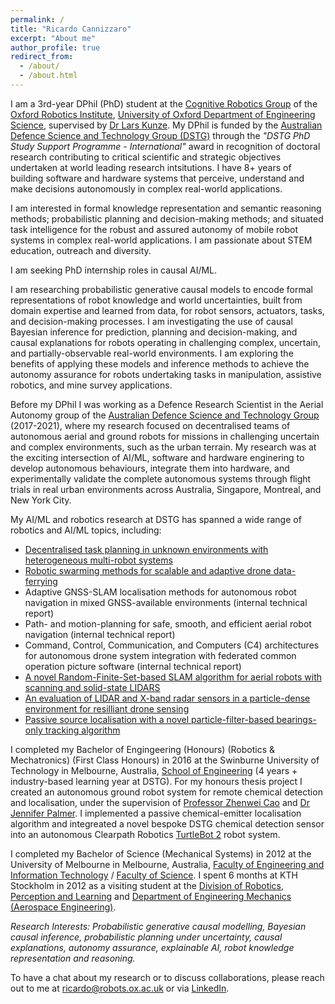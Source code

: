 ```yaml
---
permalink: /
title: "Ricardo Cannizzaro"
excerpt: "About me"
author_profile: true
redirect_from: 
  - /about/
  - /about.html
---
```


<!-- Intro -->
I am a 3rd-year DPhil (PhD) student at the [Cognitive Robotics Group](https://ori.ox.ac.uk/labs/cognitive-robotics-group) of the [Oxford Robotics Institute](https://ori.ox.ac.uk), [University of Oxford Department of Engineering Science](https://eng.ox.ac.uk), supervised by [Dr Lars Kunze](https://scholar.google.com/citations?user=TLC0azYAAAAJ&hl=en). My DPhil is funded by the [Australian Defence Science and Technology Group (DSTG)](https://www.dst.defence.gov.au) through the *"DSTG PhD Study Support Programme - International"* award in recognition of doctoral research contributing to critical scientific and strategic objectives undertaken at world leading research intsitutions. I have 8+ years of building software and hardware systems that perceive, understand and make decisions autonomously in complex real-world applications. 

<!-- Mission Statement / Purpose -->
I am interested in formal knowledge representation and semantic reasoning methods; probabilistic planning and decision-making methods; and situated task intelligence for the robust and assured autonomy of mobile robot systems in complex real-world applications. I am passionate about STEM education, outreach and diversity.

I am seeking PhD internship roles in causal AI/ML.

<!-- PhD Research -->
I am researching probabilistic generative causal models to encode formal representations of robot knowledge and world uncertainties, built from domain expertise and learned from data, for robot sensors, actuators, tasks, and decision-making processes. I am investigating the use of causal Bayesian inference for prediction, planning and decision-making, and causal explanations for robots operating in challenging complex, uncertain, and partially-observable real-world environments. I am exploring the benefits of applying these models and inference methods to achieve the autonomy assurance for robots undertaking tasks in manipulation, assistive robotics, and mine survey applications.

<!-- Past Work -->
Before my DPhil I was working as a Defence Research Scientist in the Aerial Autonomy group of the [Australian Defence Science and Technology Group](https://www.dst.defence.gov.au) (2017-2021), where my research focused on decentralised teams of autonomous aerial and ground robots for missions in challenging uncertain and complex environments, such as the urban terrain. My research was at the exciting intersection of AI/ML, software and hardware enginering to develop autonomous behaviours, integrate them into hardware, and experimentally validate the complete autonomous systems through flight trials in real urban environments across Australia, Singapore, Montreal, and New York City. 

My AI/ML and robotics research at DSTG has spanned a wide range of robotics and AI/ML topics, including:
* [Decentralised task planning in unknown environments with heterogeneous multi-robot systems](https://ieeexplore.ieee.org/abstract/document/9560822)
* [Robotic swarming methods for scalable and adaptive drone data-ferrying](https://ieeexplore.ieee.org/document/8463151)
* Adaptive GNSS-SLAM localisation methods for autonomous robot navigation in mixed GNSS-available environments (internal technical report)
* Path- and motion-planning for safe, smooth, and efficient aerial robot navigation (internal technical report)
* Command, Control, Communication, and Computers (C4) architectures for autonomous drone system integration with federated common operation picture software (internal technical report)
* [A novel Random-Finite-Set-based SLAM algorithm for aerial robots with scanning and solid-state LIDARS](https://ssl.linklings.net/conferences/acra/acra2019_proceedings/views/includes/files/pap105s1-file1.pdf)
* [An evaluation of LIDAR and X-band radar sensors in a particle-dense environment for resilliant drone sensing](https://www.researchgate.net/publication/348620221_Evaluation_of_LIDAR_and_X-Band_Radar_Sensors_in_a_Particle-Dense_Environment)
* [Passive source localisation with a novel particle-filter-based bearings-only tracking algorithm](https://www.araa.asn.au/acra/acra2015/papers/pap170.pdf)

<!-- Past Study -->
I completed my Bachelor of Engingeering (Honours) (Robotics & Mechatronics) (First Class Honours) in 2016 at the Swinburne University of Technology in Melbourne, Australia, [School of Engineering](https://www.swinburne.edu.au/science-engineering-technology/schools-departments/engineering/index.php) (4 years + industry-based learning year at DSTG). For my honours thesis project I created an autonomous ground robot system for remote chemical detection and localisation, under the supervision of [Professor Zhenwei Cao](https://scholar.google.com/citations?user=Xgac2EoAAAAJ&hl=en) and [Dr Jennifer Palmer](https://scholar.google.com/citations?hl=en&user=R22EoSYAAAAJ). I implemented a passive chemical-emitter localisation algorithm and integreated a novel bespoke DSTG chemical detection sensor into an autonomous Clearpath Robotics [TurtleBot 2](https://clearpathrobotics.com/turtlebot-2-open-source-robot/) robot system.

I completed my Bachelor of Science (Mechanical Systems) in 2012 at the University of Melbourne in Melbourne, Australia, [Faculty of Engineering and Information Technology](https://eng.unimelb.edu.au/) / [Faculty of Science](https://science.unimelb.edu.au/). I spent 6 months at KTH Stockholm in 2012 as a visiting student at the [Division of Robotics, Perception and Learning](https://www.kth.se/is/rpl) and [Department of Engineering Mechanics (Aerospace Engineering)](https://www.kth.se/en/tekmek).

<!-- Research Interests -->
*Research Interests: Probabilistic generative causal modelling, Bayesian causal inference, probabilistic planning under uncertainty, causal explanations, autonomy assurance, explainable AI, robot knowledge representation and reasoning.*

<!-- Call to Action -->
To have a chat about my research or to discuss collaborations, please reach out to me at [ricardo@robots.ox.ac.uk](mailto:ricardo@robots.ox.ac.uk) or via [LinkedIn](https://www.linkedin.com/in/ricardo-cannizzaro).